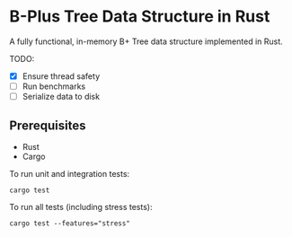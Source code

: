 # B-Plus Tree Data Structure in Rust

A fully functional, in-memory B+ Tree data structure implemented in Rust. 

TODO:
- [x] Ensure thread safety
- [ ] Run benchmarks
- [ ] Serialize data to disk

## Prerequisites
- Rust
- Cargo

To run unit and integration tests:
```
cargo test
```

To run all tests (including stress tests):
```
cargo test --features="stress"
```



